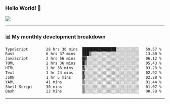 ### Hello World! 👋

<a>
  <img align="center" src="https://github-readme-stats.vercel.app/api?username=megatunger&count_private=true&include_all_commits=true&bg_color=30,56CCF2,2F80ED&title_color=fff&text_color=fff" />
</a>

------
### 📊 My monthly development breakdown

<!--START_SECTION:waka-->

```txt
TypeScript        28 hrs 36 mins  ███████████████░░░░░░░░░░   59.57 %
Rust              6 hrs 37 mins   ███▒░░░░░░░░░░░░░░░░░░░░░   13.80 %
JavaScript        2 hrs 56 mins   █▓░░░░░░░░░░░░░░░░░░░░░░░   06.12 %
TOML              2 hrs 36 mins   █▒░░░░░░░░░░░░░░░░░░░░░░░   05.43 %
HTML              1 hr 33 mins    ▓░░░░░░░░░░░░░░░░░░░░░░░░   03.23 %
Text              1 hr 24 mins    ▓░░░░░░░░░░░░░░░░░░░░░░░░   02.92 %
JSON              1 hr 5 mins     ▓░░░░░░░░░░░░░░░░░░░░░░░░   02.28 %
YAML              41 mins         ▒░░░░░░░░░░░░░░░░░░░░░░░░   01.44 %
Shell Script      30 mins         ▒░░░░░░░░░░░░░░░░░░░░░░░░   01.07 %
Bash              22 mins         ▒░░░░░░░░░░░░░░░░░░░░░░░░   00.78 %
```

<!--END_SECTION:waka-->

------
